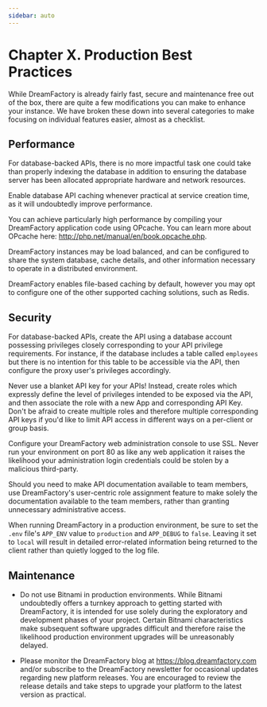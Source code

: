 ```yaml
---
sidebar: auto
---
```

# Chapter X. Production Best Practices
While DreamFactory is already fairly fast, secure and maintenance free out of the box, there are quite a few modifications you can make to enhance your instance.  We have broken these down into several categories to make focusing on individual features easier, almost as a checklist.
## Performance

For database-backed APIs, there is no more impactful task one could
take than properly indexing the database in addition to ensuring the
database server has been allocated appropriate hardware and network
resources.

Enable database API caching whenever practical at service creation
time, as it will undoubtedly improve performance.

You can achieve particularly high performance by compiling your
DreamFactory application code using OPcache. You can learn more about
OPcache here: http://php.net/manual/en/book.opcache.php.

DreamFactory instances may be load balanced, and can be configured to
share the system database, cache details, and other information
necessary to operate in a distributed environment.

DreamFactory enables file-based caching by default, however you may
opt to configure one of the other supported caching solutions, such as
Redis.

## Security

For database-backed APIs, create the API using a database account
possessing privileges closely corresponding to your API privilege
requirements. For instance, if the database includes a table called
`employees` but there is no intention for this table to be accessible
via the API, then configure the proxy user's privileges accordingly.

Never use a blanket API key for your APIs! Instead, create roles which
expressly define the level of privileges intended to be exposed via
the API, and then associate the role with a new App and corresponding
API Key. Don't be afraid to create multiple roles and therefore
multiple corresponding API keys if you'd like to limit API access in
different ways on a per-client or group basis.

Configure your DreamFactory web administration console to use SSL.
Never run your environment on port 80 as like any web application it
raises the likelihood your administration login credentials could be
stolen by a malicious third-party.

Should you need to make API documentation available to team members,
use DreamFactory's user-centric role assignment feature to make solely
the documentation available to the team members, rather than granting
unnecessary administrative access.

When running DreamFactory in a production environment, be sure to set
the `.env` file's `APP_ENV` value to `production` and `APP_DEBUG` to
`false`. Leaving it set to `local` will result in detailed
error-related information being returned to the client rather than
quietly logged to the log file.

## Maintenance

* Do not use Bitnami in production environments. While Bitnami
undoubtedly offers a turnkey approach to getting started with
DreamFactory, it is intended for use solely during the exploratory and
development phases of your project. Certain Bitnami characteristics
make subsequent software upgrades difficult and therefore raise the
likelihood production environment upgrades will be unreasonably
delayed.

* Please monitor the DreamFactory blog at
https://blog.dreamfactory.com and/or subscribe to the DreamFactory
newsletter for occasional updates regarding new platform releases. You
are encouraged to review the release details and take steps to upgrade
your platform to the latest version as practical.
